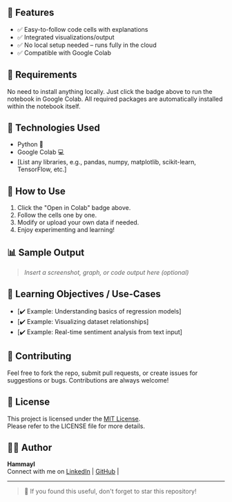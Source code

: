 
## 📌 Features

- ✅ Easy-to-follow code cells with explanations  
- ✅ Integrated visualizations/output  
- ✅ No local setup needed – runs fully in the cloud  
- ✅ Compatible with Google Colab  

## 🔧 Requirements

No need to install anything locally. Just click the badge above to run the notebook in Google Colab. All required packages are automatically installed within the notebook itself.

## 🧰 Technologies Used

- Python 🐍  
- Google Colab 💻  
- [List any libraries, e.g., pandas, numpy, matplotlib, scikit-learn, TensorFlow, etc.]

## 📝 How to Use

1. Click the "Open in Colab" badge above.  
2. Follow the cells one by one.  
3. Modify or upload your own data if needed.  
4. Enjoy experimenting and learning!

## 📊 Sample Output

> _Insert a screenshot, graph, or code output here (optional)_

## 🧠 Learning Objectives / Use-Cases

- [✔️ Example: Understanding basics of regression models]  
- [✔️ Example: Visualizing dataset relationships]  
- [✔️ Example: Real-time sentiment analysis from text input]

## 🤝 Contributing

Feel free to fork the repo, submit pull requests, or create issues for suggestions or bugs. Contributions are always welcome!

## 📜 License

This project is licensed under the [MIT License](LICENSE).  
Please refer to the LICENSE file for more details.

## 🙋‍♀️ Author

**Hammayl**  
Connect with me on [LinkedIn]([https://www.linkedin.com/in/hammayal-ramzan-a9b722313/]) | [GitHub]([https://github.com/HammayalRamzan]) | 

---

> 🌟 If you found this useful, don't forget to star this repository!
